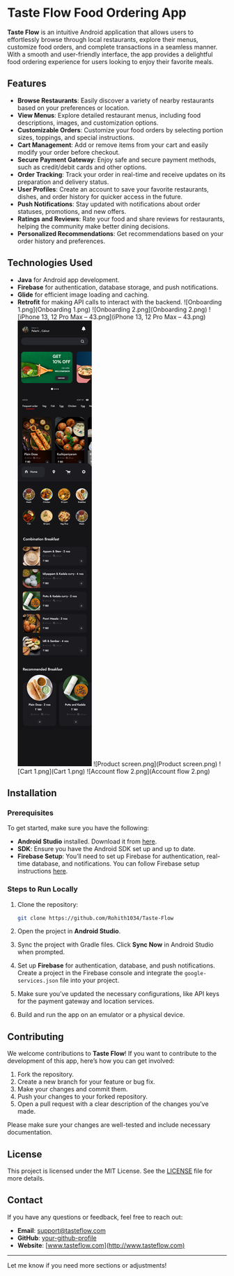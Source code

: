 # Taste Flow Food Ordering App

**Taste Flow** is an intuitive Android application that allows users to effortlessly browse through local restaurants, explore their menus, customize food orders, and complete transactions in a seamless manner. With a smooth and user-friendly interface, the app provides a delightful food ordering experience for users looking to enjoy their favorite meals.

## Features

- **Browse Restaurants**: Easily discover a variety of nearby restaurants based on your preferences or location.
- **View Menus**: Explore detailed restaurant menus, including food descriptions, images, and customization options.
- **Customizable Orders**: Customize your food orders by selecting portion sizes, toppings, and special instructions.
- **Cart Management**: Add or remove items from your cart and easily modify your order before checkout.
- **Secure Payment Gateway**: Enjoy safe and secure payment methods, such as credit/debit cards and other options.
- **Order Tracking**: Track your order in real-time and receive updates on its preparation and delivery status.
- **User Profiles**: Create an account to save your favorite restaurants, dishes, and order history for quicker access in the future.
- **Push Notifications**: Stay updated with notifications about order statuses, promotions, and new offers.
- **Ratings and Reviews**: Rate your food and share reviews for restaurants, helping the community make better dining decisions.
- **Personalized Recommendations**: Get recommendations based on your order history and preferences.

## Technologies Used

- **Java** for Android app development.
- **Firebase** for authentication, database storage, and push notifications.
- **Glide** for efficient image loading and caching.
- **Retrofit** for making API calls to interact with the backend.
![Onboarding 1.png](Onboarding 1.png)
![Onboarding 2.png](Onboarding 2.png)
![iPhone 13, 12 Pro Max – 43.png](iPhone 13, 12 Pro Max – 43.png)
![Homescreen.png](Homescreen.png)
![Product screen.png](Product screen.png)
![Cart 1.png](Cart 1.png)
![Account flow 2.png](Account flow 2.png)


## Installation

### Prerequisites
To get started, make sure you have the following:

- **Android Studio** installed. Download it from [here](https://developer.android.com/studio).
- **SDK**: Ensure you have the Android SDK set up and up to date.
- **Firebase Setup**: You’ll need to set up Firebase for authentication, real-time database, and notifications. You can follow Firebase setup instructions [here](https://firebase.google.com/docs/android/setup).

### Steps to Run Locally

1. Clone the repository:

    ```bash
    git clone https://github.com/Rohith1034/Taste-Flow
    ```

2. Open the project in **Android Studio**.

3. Sync the project with Gradle files. Click **Sync Now** in Android Studio when prompted.

4. Set up **Firebase** for authentication, database, and push notifications. Create a project in the Firebase console and integrate the `google-services.json` file into your project.

5. Make sure you’ve updated the necessary configurations, like API keys for the payment gateway and location services.

6. Build and run the app on an emulator or a physical device.

## Contributing

We welcome contributions to **Taste Flow**! If you want to contribute to the development of this app, here’s how you can get involved:

1. Fork the repository.
2. Create a new branch for your feature or bug fix.
3. Make your changes and commit them.
4. Push your changes to your forked repository.
5. Open a pull request with a clear description of the changes you've made.

Please make sure your changes are well-tested and include necessary documentation.

## License

This project is licensed under the MIT License. See the [LICENSE](LICENSE) file for more details.

## Contact

If you have any questions or feedback, feel free to reach out:

- **Email**: support@tasteflow.com
- **GitHub**: [your-github-profile](https://github.com/Rohith1034)
- **Website**: [www.tasteflow.com](http://www.tasteflow.com)

---

Let me know if you need more sections or adjustments!
